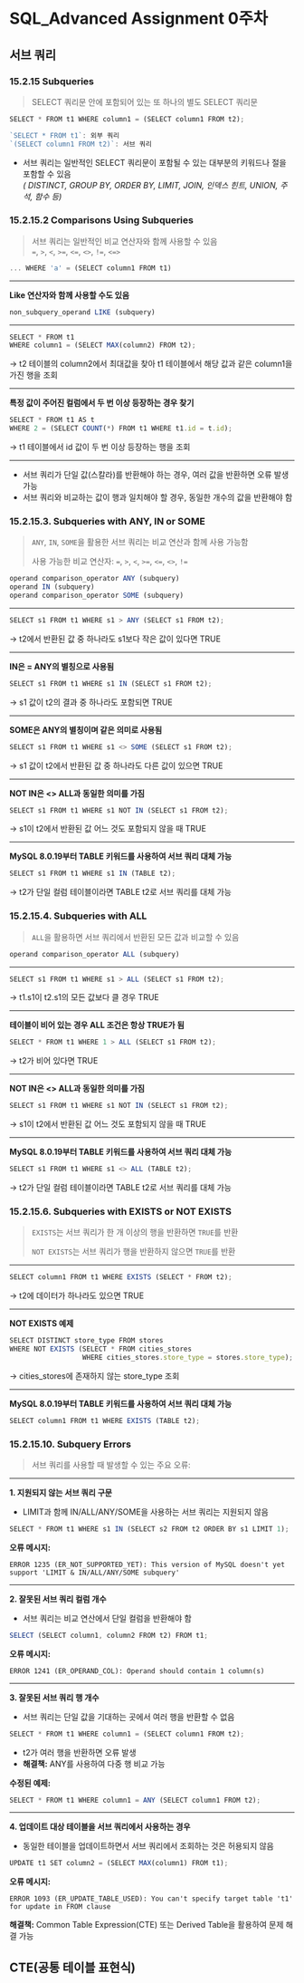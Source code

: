 # SQL_Advanced Assignment 0주차

## 서브 쿼리

### 15.2.15 Subqueries
> SELECT 쿼리문 안에 포함되어 있는 또 하나의 별도 SELECT 쿼리문

```js
SELECT * FROM t1 WHERE column1 = (SELECT column1 FROM t2);

`SELECT * FROM t1`: 외부 쿼리
`(SELECT column1 FROM t2)`: 서브 쿼리
```

- 서브 쿼리는 일반적인 SELECT 쿼리문이 포함될 수 있는 대부분의 키워드나 절을 포함할 수 있음<br>*( DISTINCT, GROUP BY, ORDER BY, LIMIT, JOIN, 인덱스 힌트, UNION, 주석, 함수 등)*


### 15.2.15.2 Comparisons Using Subqueries
>서브 쿼리는 일반적인 비교 연산자와 함께 사용할 수 있음<br>`=`, `>`, `<`, `>=`, `<=`, `<>`, `!=`, `<=>`

```js
... WHERE 'a' = (SELECT column1 FROM t1)
```

---
**Like 연산자와 함께 사용할 수도 있음**
```js
non_subquery_operand LIKE (subquery)
```

---
```js
SELECT * FROM t1
WHERE column1 = (SELECT MAX(column2) FROM t2);
```
-> t2 테이블의 column2에서 최대값을 찾아 t1 테이블에서 해당 값과 같은 column1을 가진 행을 조회

---
**특정 값이 주어진 컬럼에서 두 번 이상 등장하는 경우 찾기**
```js
SELECT * FROM t1 AS t
WHERE 2 = (SELECT COUNT(*) FROM t1 WHERE t1.id = t.id);
```
-> t1 테이블에서 id 값이 두 번 이상 등장하는 행을 조회

---
- 서브 쿼리가 단일 값(스칼라)를 반환해야 하는 경우, 여러 값을 반환하면 오류 발생 가능
- 서브 쿼리와 비교하는 값이 행과 일치해야 할 경우, 동일한 개수의 값을 반환해야 함


### 15.2.15.3. Subqueries with ANY, IN or SOME
> `ANY`, `IN`, `SOME`을 활용한 서브 쿼리는 비교 연산과 함께 사용 가능함
>
>사용 가능한 비교 연산자: `=`, `>`, `<`, `>=`, `<=`, `<>`, `!=`

```js
operand comparison_operator ANY (subquery)
operand IN (subquery)
operand comparison_operator SOME (subquery)
```

---
```js
SELECT s1 FROM t1 WHERE s1 > ANY (SELECT s1 FROM t2);
```
-> t2에서 반환된 값 중 하나라도 s1보다 작은 값이 있다면 TRUE

---
**IN은 = ANY의 별칭으로 사용됨**
```js
SELECT s1 FROM t1 WHERE s1 IN (SELECT s1 FROM t2);
```
-> s1 값이 t2의 결과 중 하나라도 포함되면 TRUE

---
**SOME은 ANY의 별칭이며 같은 의미로 사용됨**
```js
SELECT s1 FROM t1 WHERE s1 <> SOME (SELECT s1 FROM t2);
```
-> s1 값이 t2에서 반환된 값 중 하나라도 다른 값이 있으면 TRUE

---
**NOT IN은 <> ALL과 동일한 의미를 가짐**
```js
SELECT s1 FROM t1 WHERE s1 NOT IN (SELECT s1 FROM t2);
```
-> s1이 t2에서 반환된 값 어느 것도 포함되지 않을 때 TRUE

---
**MySQL 8.0.19부터 TABLE 키워드를 사용하여 서브 쿼리 대체 가능**
```js
SELECT s1 FROM t1 WHERE s1 IN (TABLE t2);
```
-> t2가 단일 컬럼 테이블이라면 TABLE t2로 서브 쿼리를 대체 가능


### 15.2.15.4. Subqueries with ALL
> `ALL`을 활용하면 서브 쿼리에서 반환된 모든 값과 비교할 수 있음

```js
operand comparison_operator ALL (subquery)
```

---
```js
SELECT s1 FROM t1 WHERE s1 > ALL (SELECT s1 FROM t2);
```
-> t1.s1이 t2.s1의 모든 값보다 클 경우 TRUE

---
**테이블이 비어 있는 경우 ALL 조건은 항상 TRUE가 됨**
```js
SELECT * FROM t1 WHERE 1 > ALL (SELECT s1 FROM t2);
```
-> t2가 비어 있다면 TRUE

---
**NOT IN은 <> ALL과 동일한 의미를 가짐**
```js
SELECT s1 FROM t1 WHERE s1 NOT IN (SELECT s1 FROM t2);
```
-> s1이 t2에서 반환된 값 어느 것도 포함되지 않을 때 TRUE

---
**MySQL 8.0.19부터 TABLE 키워드를 사용하여 서브 쿼리 대체 가능**
```js
SELECT s1 FROM t1 WHERE s1 <> ALL (TABLE t2);
```
-> t2가 단일 컬럼 테이블이라면 TABLE t2로 서브 쿼리를 대체 가능


### 15.2.15.6. Subqueries with EXISTS or NOT EXISTS
> `EXISTS`는 서브 쿼리가 한 개 이상의 행을 반환하면 `TRUE`를 반환
>
> `NOT EXISTS`는 서브 쿼리가 행을 반환하지 않으면 `TRUE`를 반환

---
```js
SELECT column1 FROM t1 WHERE EXISTS (SELECT * FROM t2);
```
-> t2에 데이터가 하나라도 있으면 TRUE

---
**NOT EXISTS 예제**
```js
SELECT DISTINCT store_type FROM stores
WHERE NOT EXISTS (SELECT * FROM cities_stores
                  WHERE cities_stores.store_type = stores.store_type);
```
-> cities_stores에 존재하지 않는 store_type 조회

---
**MySQL 8.0.19부터 TABLE 키워드를 사용하여 서브 쿼리 대체 가능**
```js
SELECT column1 FROM t1 WHERE EXISTS (TABLE t2);
```


### 15.2.15.10. Subquery Errors
> 서브 쿼리를 사용할 때 발생할 수 있는 주요 오류:

---
**1. 지원되지 않는 서브 쿼리 구문**
- LIMIT과 함께 IN/ALL/ANY/SOME을 사용하는 서브 쿼리는 지원되지 않음
```js
SELECT * FROM t1 WHERE s1 IN (SELECT s2 FROM t2 ORDER BY s1 LIMIT 1);
```

**오류 메시지:**
```
ERROR 1235 (ER_NOT_SUPPORTED_YET): This version of MySQL doesn't yet support 'LIMIT & IN/ALL/ANY/SOME subquery'
```

---
**2. 잘못된 서브 쿼리 컬럼 개수**
- 서브 쿼리는 비교 연산에서 단일 컬럼을 반환해야 함
```js
SELECT (SELECT column1, column2 FROM t2) FROM t1;
```

**오류 메시지:**
```
ERROR 1241 (ER_OPERAND_COL): Operand should contain 1 column(s)
```

---
**3. 잘못된 서브 쿼리 행 개수**
- 서브 쿼리는 단일 값을 기대하는 곳에서 여러 행을 반환할 수 없음
```js
SELECT * FROM t1 WHERE column1 = (SELECT column1 FROM t2);
```
- t2가 여러 행을 반환하면 오류 발생
- **해결책:** ANY를 사용하여 다중 행 비교 가능

**수정된 예제:**
```js
SELECT * FROM t1 WHERE column1 = ANY (SELECT column1 FROM t2);
```

---
**4. 업데이트 대상 테이블을 서브 쿼리에서 사용하는 경우**
- 동일한 테이블을 업데이트하면서 서브 쿼리에서 조회하는 것은 허용되지 않음
```js
UPDATE t1 SET column2 = (SELECT MAX(column1) FROM t1);
```

**오류 메시지:**
```
ERROR 1093 (ER_UPDATE_TABLE_USED): You can't specify target table 't1' for update in FROM clause
```

**해결책:** Common Table Expression(CTE) 또는 Derived Table을 활용하여 문제 해결 가능

## CTE(공통 테이블 표현식)